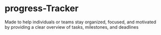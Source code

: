 # progress-Tracker
Made to help individuals or teams stay organized, focused, and motivated by providing a clear overview of tasks, milestones, and deadlines

